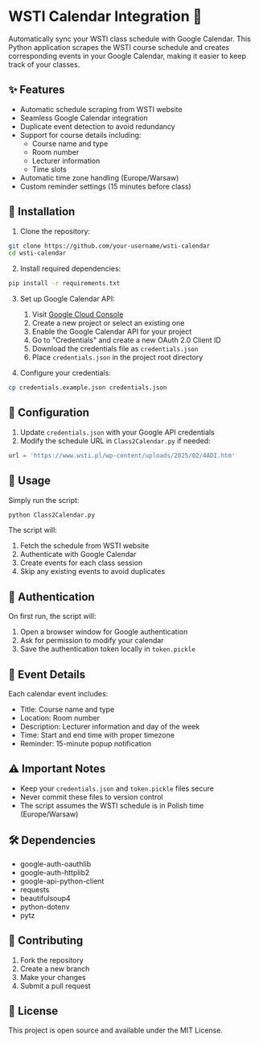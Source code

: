 # WSTI Calendar Integration 📅

Automatically sync your WSTI class schedule with Google Calendar. This Python application scrapes the WSTI course schedule and creates corresponding events in your Google Calendar, making it easier to keep track of your classes.

## ✨ Features

- Automatic schedule scraping from WSTI website
- Seamless Google Calendar integration
- Duplicate event detection to avoid redundancy
- Support for course details including:
  - Course name and type
  - Room number
  - Lecturer information
  - Time slots
- Automatic time zone handling (Europe/Warsaw)
- Custom reminder settings (15 minutes before class)

## 🚀 Installation

1. Clone the repository:
```bash
git clone https://github.com/your-username/wsti-calendar
cd wsti-calendar
```

2. Install required dependencies:
```bash
pip install -r requirements.txt
```

3. Set up Google Calendar API:
   1. Visit [Google Cloud Console](https://console.cloud.google.com/)
   2. Create a new project or select an existing one
   3. Enable the Google Calendar API for your project
   4. Go to "Credentials" and create a new OAuth 2.0 Client ID
   5. Download the credentials file as `credentials.json`
   6. Place `credentials.json` in the project root directory

4. Configure your credentials:
```bash
cp credentials.example.json credentials.json
```

## 🔧 Configuration

1. Update `credentials.json` with your Google API credentials
2. Modify the schedule URL in `Class2Calendar.py` if needed:
```python
url = 'https://www.wsti.pl/wp-content/uploads/2025/02/4ADI.htm'
```

## 📖 Usage

Simply run the script:
```bash
python Class2Calendar.py
```

The script will:
1. Fetch the schedule from WSTI website
2. Authenticate with Google Calendar
3. Create events for each class session
4. Skip any existing events to avoid duplicates

## 🔑 Authentication

On first run, the script will:
1. Open a browser window for Google authentication
2. Ask for permission to modify your calendar
3. Save the authentication token locally in `token.pickle`

## 📝 Event Details

Each calendar event includes:
- Title: Course name and type
- Location: Room number
- Description: Lecturer information and day of the week
- Time: Start and end time with proper timezone
- Reminder: 15-minute popup notification

## ⚠️ Important Notes

- Keep your `credentials.json` and `token.pickle` files secure
- Never commit these files to version control
- The script assumes the WSTI schedule is in Polish time (Europe/Warsaw)

## 🛠️ Dependencies

- google-auth-oauthlib
- google-auth-httplib2
- google-api-python-client
- requests
- beautifulsoup4
- python-dotenv
- pytz

## 🤝 Contributing

1. Fork the repository
2. Create a new branch
3. Make your changes
4. Submit a pull request

## 📄 License

This project is open source and available under the MIT License.